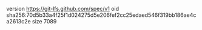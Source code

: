 version https://git-lfs.github.com/spec/v1
oid sha256:70d5b33a4f25f1d024275d5e206fef2cc25edaed546f319bb186ae4ca2613c2e
size 7089
